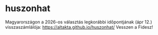 # huszonhat
Magyarországon a 2026-os választás legkorábbi időpontjának (ápr 12.) visszaszámlálója: https://altakta.github.io/huszonhat/
Vesszen a Fidesz!
